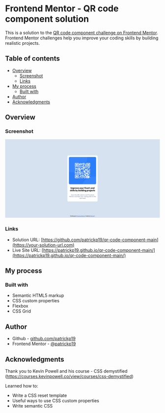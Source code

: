 # Frontend Mentor - QR code component solution

This is a solution to the [QR code component challenge on Frontend Mentor](https://www.frontendmentor.io/challenges/qr-code-component-iux_sIO_H). Frontend Mentor challenges help you improve your coding skills by building realistic projects.

## Table of contents

- [Overview](#overview)
  - [Screenshot](#screenshot)
  - [Links](#links)
- [My process](#my-process)
  - [Built with](#built-with)
- [Author](#author)
- [Acknowledgments](#acknowledgments)

## Overview

### Screenshot

![](./screenshot.png)

### Links

- Solution URL: [https://github.com/patrickp19/qr-code-component-main](https://your-solution-url.com)
- Live Site URL: [https://patrickp19.github.io/qr-code-component-main/](https://patrickp19.github.io/qr-code-component-main/)

## My process

### Built with

- Semantic HTML5 markup
- CSS custom properties
- Flexbox
- CSS Grid

## Author

- Github - [github.com/patrickp19](https://github.com/patrickp19/)
- Frontend Mentor - [@patrickp19](https://www.https://www.frontendmentor.io/profile/patrickp19)

## Acknowledgments

Thank you to Kevin Powell and his course - CSS demystified (https://courses.kevinpowell.co/view/courses/css-demystified)

Learned how to:

- Write a CSS reset template
- Useful ways to use CSS custom properties
- Write semantic CSS
